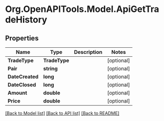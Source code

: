 # Org.OpenAPITools.Model.ApiGetTradeHistory
## Properties

Name | Type | Description | Notes
------------ | ------------- | ------------- | -------------
**TradeType** | **TradeType** |  | [optional] 
**Pair** | **string** |  | [optional] 
**DateCreated** | **long** |  | [optional] 
**DateClosed** | **long** |  | [optional] 
**Amount** | **double** |  | [optional] 
**Price** | **double** |  | [optional] 

[[Back to Model list]](../README.md#documentation-for-models) [[Back to API list]](../README.md#documentation-for-api-endpoints) [[Back to README]](../README.md)

